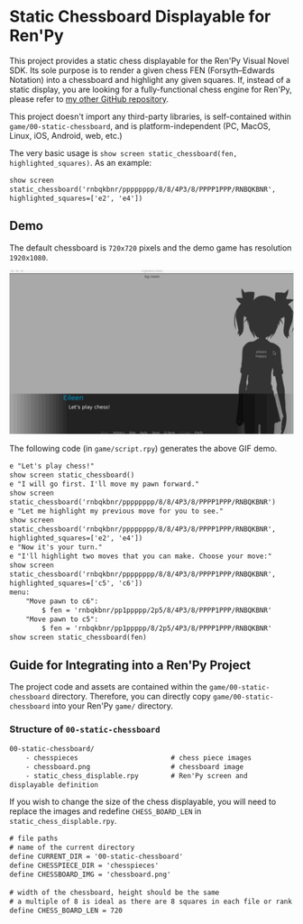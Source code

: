 # Static Chessboard Displayable for Ren'Py

This project provides a static chess displayable for the Ren'Py Visual Novel SDK. Its sole purpose is to render a given chess FEN (Forsyth–Edwards Notation) into a chessboard and highlight any given squares. If, instead of a static display, you are looking for a fully-functional chess engine for Ren'Py, please refer to [my other GitHub repository](https://github.com/RuolinZheng08/renpy-chess).

This project doesn't import any third-party libraries, is self-contained within `game/00-static-chessboard`, and is platform-independent (PC, MacOS, Linux, iOS, Android, web, etc.)

The very basic usage is `show screen static_chessboard(fen, highlighted_squares)`. As an example:

```renpy
show screen static_chessboard('rnbqkbnr/pppppppp/8/8/4P3/8/PPPP1PPP/RNBQKBNR', highlighted_squares=['e2', 'e4'])
```

## Demo
The default chessboard is `720x720` pixels and the demo game has resolution `1920x1080`.

<img src="https://github.com/RuolinZheng08/renpy-static-chessboard/blob/master/demo.gif" alt="Demo" width=600>

The following code (in `game/script.rpy`) generates the above GIF demo.

```renpy
e "Let's play chess!"
show screen static_chessboard()
e "I will go first. I'll move my pawn forward."
show screen static_chessboard('rnbqkbnr/pppppppp/8/8/4P3/8/PPPP1PPP/RNBQKBNR')
e "Let me highlight my previous move for you to see."
show screen static_chessboard('rnbqkbnr/pppppppp/8/8/4P3/8/PPPP1PPP/RNBQKBNR', highlighted_squares=['e2', 'e4'])
e "Now it's your turn."
e "I'll highlight two moves that you can make. Choose your move:"
show screen static_chessboard('rnbqkbnr/pppppppp/8/8/4P3/8/PPPP1PPP/RNBQKBNR', highlighted_squares=['c5', 'c6'])
menu:
    "Move pawn to c6":
        $ fen = 'rnbqkbnr/pp1ppppp/2p5/8/4P3/8/PPPP1PPP/RNBQKBNR'
    "Move pawn to c5":
        $ fen = 'rnbqkbnr/pp1ppppp/8/2p5/4P3/8/PPPP1PPP/RNBQKBNR'
show screen static_chessboard(fen)
```

## Guide for Integrating into a Ren'Py Project

The project code and assets are contained within the `game/00-static-chessboard` directory. Therefore, you can directly copy `game/00-static-chessboard` into your Ren'Py `game/` directory.

### Structure of `00-static-chessboard`

```
00-static-chessboard/
    - chesspieces                       # chess piece images
    - chessboard.png                    # chessboard image
    - static_chess_displable.rpy        # Ren'Py screen and displayable definition
```

If you wish to change the size of the chess displayable, you will need to replace the images and redefine `CHESS_BOARD_LEN` in `static_chess_displable.rpy`.

```renpy
# file paths
# name of the current directory
define CURRENT_DIR = '00-static-chessboard'
define CHESSPIECE_DIR = 'chesspieces'
define CHESSBOARD_IMG = 'chessboard.png'

# width of the chessboard, height should be the same
# a multiple of 8 is ideal as there are 8 squares in each file or rank
define CHESS_BOARD_LEN = 720
```
